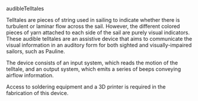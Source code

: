 audibleTelltales

Telltales are pieces of string used in sailing to indicate whether there is turbulent or laminar flow across the sail. However, the different colored pieces of yarn attached to each side of the sail are purely visual indicators. These audible telltales are an assistive device that aims to communicate the visual information in an auditory form for both sighted and visually-impaired sailors, such as Pauline.

The device consists of an input system, which reads the motion of the telltale, and an output system, which emits a series of beeps conveying airflow information.

Access to soldering equipment and a 3D printer is required in the fabrication of this device.
